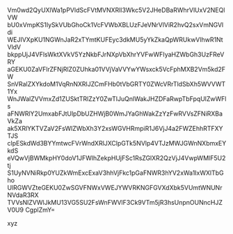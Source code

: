 Vm0wd2QyUXlWa1pPVldScFVtMVNXRll3Wkc5V2JHeDBaRWhrVlUxV2NEQlVW
bU0xVmpKS1IySkVUbGhoCk1VcFVWbXBLUzFJeVNrVlViR2hvQ2sxVmNGVldi
WEJIVXpKU1NGWnJaR2xTYmtKUFEyc3dkMU5yYkZkaQpWRUkwVlhwR1NtVldV
bkppUjJ4VFlsWktXVkV5YzNkbFJrNXpVbXhrYVFwWFIyaHZWbGh3UzFReVRY
aGEKU0ZaVFlrZFNjRlZ0ZUhka01VVjVaVVYwYWsxck5VcFphMXB2Vm5kd2FW
SnVRalZXYkdoM1VqRnNXRlJZCmFHb0tVbGRTY0ZWcVRrTldSbXh5WVVWT1Yx
WnJWalZVVmxZd1ZUSktTRlZzY0ZwTlJuQnlWakJHZDFaRwpTbFpqUlZwWFls
aFNWRlY2UmxabFJtUlpDbUZHWjB0WmJYaGhWakZzYzFwRVVsZFNiRXBaVkZa
ak5XRlYKTVZaV2FsWlZWbXh3Y2xsWGVHRmpiR1J6VjJ4a2FWZEhhRTFXYTJS
clpESkdWd3BYYmtwcFVrWndXRlJXClpGTk5NVlp4VTJzMWJGWnNXbmxEYkdS
eVQwVjBWMkpHY0doV1JFWlhZekpHUjFSc1RsZGlXR2QzVjJ4VwpWMlF5U2tj
S1UyNVNiRkp0YUZkWmExcExaV3hhVjFkc1pGaFNWR3hYV2xWa1IxWXlTbGho
UlRGWVZteGEKU0ZwSGVFNWxVWEJYWVRKNGFGVXdXbk5VUmtWNUNrNVdaR3RX
TVVsNlZVWlJkMU13VG5SU2FsWnFWVlF3Ck9VTm5jR3hsUnpnOUNncHJZV0U9
CgplZmY=

xyz